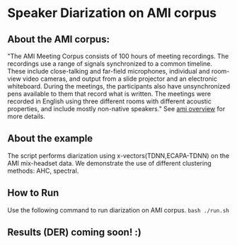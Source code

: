 # Speaker Diarization on AMI corpus

## About the AMI corpus:
"The AMI Meeting Corpus consists of 100 hours of meeting recordings. The recordings use a range of signals synchronized to a common timeline. These include close-talking and far-field microphones, individual and room-view video cameras, and output from a slide projector and an electronic whiteboard. During the meetings, the participants also have unsynchronized pens available to them that record what is written. The meetings were recorded in English using three different rooms with different acoustic properties, and include mostly non-native speakers." See [ami overview](http://groups.inf.ed.ac.uk/ami/corpus/overview.shtml) for more details.

## About the example
The script performs diarization using x-vectors(TDNN,ECAPA-TDNN) on the AMI mix-headset data. We demonstrate the use of different clustering methods: AHC, spectral.

## How to Run
Use the following command to run diarization on AMI corpus.
`bash ./run.sh` 

## Results (DER) coming soon! :)
